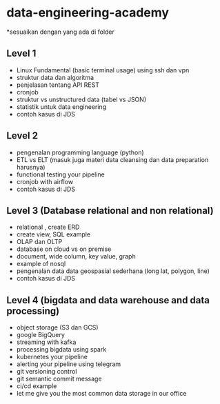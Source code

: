 # data-engineering-academy
*sesuaikan dengan yang ada di folder
## Level 1 

* Linux Fundamental (basic terminal usage) using ssh dan vpn
* struktur data dan algoritma
* penjelasan tentang API REST 
* cronjob
* struktur vs unstructured data (tabel vs JSON)
* statistik untuk data engineering
* contoh kasus di JDS

## Level 2
* pengenalan programming language (python)
* ETL vs ELT (masuk juga materi data cleansing dan data preparation harusnya)
* functional testing your pipeline
* cronjob with airflow
* contoh kasus di JDS

## Level 3 (Database relational and non relational)
* relational , create ERD
* create view, SQL example
* OLAP dan OLTP
* database on cloud vs on premise
* document, wide column, key value, graph
* example of nosql
* pengenalan data data geospasial sederhana (long lat, polygon, line)
* contoh kasus di JDS

## Level 4 (bigdata and data warehouse and data processing)
* object storage (S3 dan GCS)
* google BigQuery 
* streaming with kafka
* processing bigdata using spark
* kubernetes your pipeline
* alerting your pipeline using telegram
* git versioning control
* git semantic commit message
* ci/cd example
* let me give you the most common data storage in our office